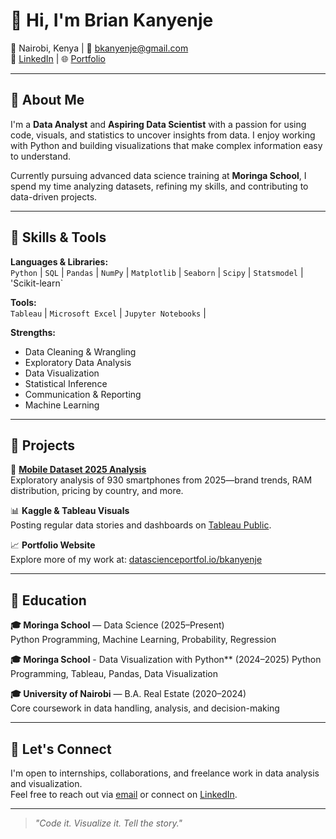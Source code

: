 # 👋 Hi, I'm Brian Kanyenje

📍 Nairobi, Kenya | 📧 bkanyenje@gmail.com  
🔗 [LinkedIn](https://www.linkedin.com/in/brian-kanyenje-bk/) | 🌐 [Portfolio](https://www.datascienceportfol.io/bkanyenje)

---

## 🧠 About Me

I'm a **Data Analyst** and **Aspiring Data Scientist** with a passion for using code, visuals, and statistics to uncover insights from data. I enjoy working with Python and building visualizations that make complex information easy to understand.  

Currently pursuing advanced data science training at **Moringa School**, I spend my time analyzing datasets, refining my skills, and contributing to data-driven projects.

---

## 💼 Skills & Tools

**Languages & Libraries:**  
`Python` | `SQL` | `Pandas` | `NumPy` | `Matplotlib` | `Seaborn` | `Scipy` | `Statsmodel` | 'Scikit-learn`

**Tools:**  
`Tableau` | `Microsoft Excel` | `Jupyter Notebooks` | 

**Strengths:**  
- Data Cleaning & Wrangling  
- Exploratory Data Analysis  
- Data Visualization  
- Statistical Inference  
- Communication & Reporting
- Machine Learning

---

## 📂 Projects

📱 **[Mobile Dataset 2025 Analysis](https://www.kaggle.com/code/arthur254/mobile-dataset-2025)**  
Exploratory analysis of 930 smartphones from 2025—brand trends, RAM distribution, pricing by country, and more.

📊 **Kaggle & Tableau Visuals**  
Posting regular data stories and dashboards on [Tableau Public](https://public.tableau.com/app/profile/brian.arthur1141/vizzes).

📈 **Portfolio Website**  
Explore more of my work at: [datascienceportfol.io/bkanyenje](https://www.datascienceportfol.io/bkanyenje)

---

## 📘 Education

**🎓 Moringa School** — Data Science (2025–Present)  
Python Programming, Machine Learning, Probability, Regression

**🎓 Moringa School** - Data Visualization with Python** (2024–2025)
Python Programming, Tableau, Pandas, Data Visualization

**🎓 University of Nairobi** — B.A. Real Estate (2020–2024)  
Core coursework in data handling, analysis, and decision-making

---

## 🤝 Let's Connect

I'm open to internships, collaborations, and freelance work in data analysis and visualization.  
Feel free to reach out via [email](mailto:bkanyenje@gmail.com) or connect on [LinkedIn]([https://www.linkedin.com/in/brian-kanyenje-72818b358](https://www.linkedin.com/in/brian-kanyenje-bk/)).

---

> *"Code it. Visualize it. Tell the story."*
